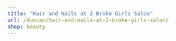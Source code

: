 ```yaml
---
title: "Hair and Nails at 2 Broke Girls Salon"
url: /duncan/hair-and-nails-at-2-broke-girls-salon/
shop: beauty
---
```

